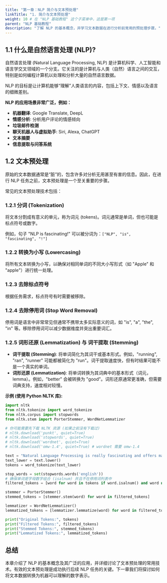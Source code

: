 ```yaml
---
title: "第一章：NLP 简介与文本预处理"
linkTitle: "1. 简介与文本预处理"
weight: 10 # 在 "NLP 基础教程" 这个子菜单中，这是第一项
parent: "NLP 基础教程"
description: "了解 NLP 的基本概念，并学习文本数据在进行分析前常用的预处理步骤。"
---
```


## 1.1 什么是自然语言处理 (NLP)?

自然语言处理 (Natural Language Processing, NLP) 是计算机科学、人工智能和语言学交叉领域的一个分支。它关注的是计算机与人类（自然）语言之间的交互，特别是如何编程计算机以处理和分析大量的自然语言数据。

NLP 的目标是让计算机能够“理解”人类语言的内容，包括上下文、情感以及语言的细微差别。

**NLP 的应用场景非常广泛，例如：**
*   **机器翻译**: Google Translate, DeepL
*   **情感分析**: 分析用户评论的情感倾向
*   **垃圾邮件检测**
*   **聊天机器人与虚拟助手**: Siri, Alexa, ChatGPT
*   **文本摘要**
*   **信息提取与问答系统**

## 1.2 文本预处理

原始的文本数据通常是“脏”的，包含许多对分析无用甚至有害的信息。因此，在进行 NLP 任务之前，文本预处理是一个至关重要的步骤。

常见的文本预处理技术包括：

### 1.2.1 分词 (Tokenization)
将文本分割成有意义的单元，称为词元 (tokens)。词元通常是单词，但也可能是标点符号或数字。

例如，句子 "NLP is fascinating!" 可以被分词为：`["NLP", "is", "fascinating", "!"]`

### 1.2.2 转换为小写 (Lowercasing)
将所有文本转换为小写，以确保对相同单词的不同大小写形式（如 "Apple" 和 "apple"）进行统一处理。

### 1.2.3 去除标点符号
根据任务需求，标点符号有时需要被移除。

### 1.2.4 去除停用词 (Stop Word Removal)
停用词是语言中非常常见但通常不携带太多实际意义的词，如 "is", "a", "the", "in" 等。移除停用词可以减少数据维度并突出重要词汇。

### 1.2.5 词形还原 (Lemmatization) 与 词干提取 (Stemming)
*   **词干提取 (Stemming)**: 将单词简化为其词干或基本形式。例如，"running", "ran", "runner" 可能都被简化为 "run"。词干提取速度快，但有时结果可能不是一个真实的单词。
*   **词形还原 (Lemmatization)**: 将单词转换为其词典中的基本形式（词元，lemma）。例如，"better" 会被转换为 "good"。词形还原通常更准确，但需要词典支持，速度相对较慢。

**示例 (使用 Python NLTK 库):**
```python
import nltk
from nltk.tokenize import word_tokenize
from nltk.corpus import stopwords
from nltk.stem import PorterStemmer, WordNetLemmatizer

# 你可能需要先下载 NLTK 资源 (如果之前没有下载过)
# nltk.download('punkt', quiet=True)
# nltk.download('stopwords', quiet=True)
# nltk.download('wordnet', quiet=True)
# nltk.download('omw-1.4', quiet=True) # wordnet 需要 omw-1.4

text = "Natural Language Processing is really fascinating and offers many opportunities!"
text_lower = text.lower()
tokens = word_tokenize(text_lower)

stop_words = set(stopwords.words('english'))
# 确保单词是字母数字组合 (isalnum) 并且不在停用词列表中
filtered_tokens = [word for word in tokens if word.isalnum() and word not in stop_words]

stemmer = PorterStemmer()
stemmed_tokens = [stemmer.stem(word) for word in filtered_tokens]

lemmatizer = WordNetLemmatizer()
lemmatized_tokens = [lemmatizer.lemmatize(word) for word in filtered_tokens]

print("Original Tokens:", tokens)
print("Filtered Tokens:", filtered_tokens)
print("Stemmed Tokens:", stemmed_tokens)
print("Lemmatized Tokens:", lemmatized_tokens)
```

## 总结
本章介绍了 NLP 的基本概念及其广泛的应用，并详细讨论了文本预处理的常用技术。有效的文本预处理是成功执行后续 NLP 任务的关键。下一章我们将探讨如何将文本数据转换为机器可以理解的数字表示。
